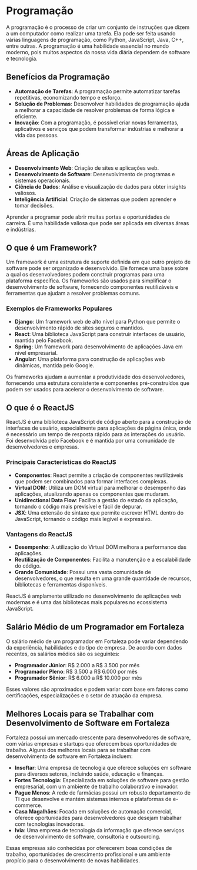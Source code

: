 # Programação

A programação é o processo de criar um conjunto de instruções que dizem a um computador como realizar uma tarefa. Ela pode ser feita usando várias linguagens de programação, como Python, JavaScript, Java, C++, entre outras. A programação é uma habilidade essencial no mundo moderno, pois muitos aspectos da nossa vida diária dependem de software e tecnologia.

## Benefícios da Programação

- **Automação de Tarefas**: A programação permite automatizar tarefas repetitivas, economizando tempo e esforço.
- **Solução de Problemas**: Desenvolver habilidades de programação ajuda a melhorar a capacidade de resolver problemas de forma lógica e eficiente.
- **Inovação**: Com a programação, é possível criar novas ferramentas, aplicativos e serviços que podem transformar indústrias e melhorar a vida das pessoas.

## Áreas de Aplicação

- **Desenvolvimento Web**: Criação de sites e aplicações web.
- **Desenvolvimento de Software**: Desenvolvimento de programas e sistemas operacionais.
- **Ciência de Dados**: Análise e visualização de dados para obter insights valiosos.
- **Inteligência Artificial**: Criação de sistemas que podem aprender e tomar decisões.

Aprender a programar pode abrir muitas portas e oportunidades de carreira. É uma habilidade valiosa que pode ser aplicada em diversas áreas e indústrias.

## O que é um Framework?

Um framework é uma estrutura de suporte definida em que outro projeto de software pode ser organizado e desenvolvido. Ele fornece uma base sobre a qual os desenvolvedores podem construir programas para uma plataforma específica. Os frameworks são usados para simplificar o desenvolvimento de software, fornecendo componentes reutilizáveis e ferramentas que ajudam a resolver problemas comuns.

### Exemplos de Frameworks Populares

- **Django**: Um framework web de alto nível para Python que permite o desenvolvimento rápido de sites seguros e mantidos.
- **React**: Uma biblioteca JavaScript para construir interfaces de usuário, mantida pelo Facebook.
- **Spring**: Um framework para desenvolvimento de aplicações Java em nível empresarial.
- **Angular**: Uma plataforma para construção de aplicações web dinâmicas, mantida pelo Google.

Os frameworks ajudam a aumentar a produtividade dos desenvolvedores, fornecendo uma estrutura consistente e componentes pré-construídos que podem ser usados para acelerar o desenvolvimento de software.

## O que é o ReactJS

ReactJS é uma biblioteca JavaScript de código aberto para a construção de interfaces de usuário, especialmente para aplicações de página única, onde é necessário um tempo de resposta rápido para as interações do usuário. Foi desenvolvida pelo Facebook e é mantida por uma comunidade de desenvolvedores e empresas.

### Principais Características do ReactJS

- **Componentes**: React permite a criação de componentes reutilizáveis que podem ser combinados para formar interfaces complexas.
- **Virtual DOM**: Utiliza um DOM virtual para melhorar o desempenho das aplicações, atualizando apenas os componentes que mudaram.
- **Unidirectional Data Flow**: Facilita a gestão do estado da aplicação, tornando o código mais previsível e fácil de depurar.
- **JSX**: Uma extensão de sintaxe que permite escrever HTML dentro do JavaScript, tornando o código mais legível e expressivo.

### Vantagens do ReactJS

- **Desempenho**: A utilização do Virtual DOM melhora a performance das aplicações.
- **Reutilização de Componentes**: Facilita a manutenção e a escalabilidade do código.
- **Grande Comunidade**: Possui uma vasta comunidade de desenvolvedores, o que resulta em uma grande quantidade de recursos, bibliotecas e ferramentas disponíveis.

ReactJS é amplamente utilizado no desenvolvimento de aplicações web modernas e é uma das bibliotecas mais populares no ecossistema JavaScript.

## Salário Médio de um Programador em Fortaleza

O salário médio de um programador em Fortaleza pode variar dependendo da experiência, habilidades e do tipo de empresa. De acordo com dados recentes, os salários médios são os seguintes:

- **Programador Júnior**: R$ 2.000 a R$ 3.500 por mês
- **Programador Pleno**: R$ 3.500 a R$ 6.000 por mês
- **Programador Sênior**: R$ 6.000 a R$ 10.000 por mês

Esses valores são aproximados e podem variar com base em fatores como certificações, especializações e o setor de atuação da empresa.

## Melhores Locais para se Trabalhar com Desenvolvimento de Software em Fortaleza

Fortaleza possui um mercado crescente para desenvolvedores de software, com várias empresas e startups que oferecem boas oportunidades de trabalho. Alguns dos melhores locais para se trabalhar com desenvolvimento de software em Fortaleza incluem:

- **Insoftar**: Uma empresa de tecnologia que oferece soluções em software para diversos setores, incluindo saúde, educação e finanças.
- **Fortes Tecnologia**: Especializada em soluções de software para gestão empresarial, com um ambiente de trabalho colaborativo e inovador.
- **Pague Menos**: A rede de farmácias possui um robusto departamento de TI que desenvolve e mantém sistemas internos e plataformas de e-commerce.
- **Casa Magalhães**: Focada em soluções de automação comercial, oferece oportunidades para desenvolvedores que desejam trabalhar com tecnologias inovadoras.
- **Ivia**: Uma empresa de tecnologia da informação que oferece serviços de desenvolvimento de software, consultoria e outsourcing.

Essas empresas são conhecidas por oferecerem boas condições de trabalho, oportunidades de crescimento profissional e um ambiente propício para o desenvolvimento de novas habilidades.
